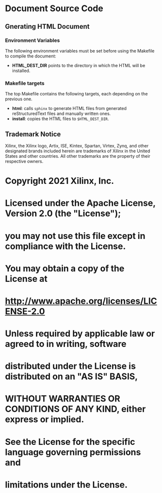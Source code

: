 Document Source Code
=========================

## Gnerating HTML Document

### Environment Variables

The following environment variables must be set before using the Makefile
to compile the document:

+ **HTML_DEST_DIR** points to the directory in which the HTML will be
  installed.

### Makefile targets

The top Makefile contains the following targets, each depending on the previous
one.

+ **html**: calls `sphinx` to generate HTML files from generated reStructuredText
  files and manually written ones.
+ **install**: copies the HTML files to `$HTML_DEST_DIR`.


## Trademark Notice

Xilinx, the Xilinx logo, Artix, ISE, Kintex, Spartan, Virtex, Zynq, and other designated brands included herein
are trademarks of Xilinx in the United States and other countries.
All other trademarks are the property of their respective owners.


#
# Copyright 2021 Xilinx, Inc.
#
# Licensed under the Apache License, Version 2.0 (the "License");
# you may not use this file except in compliance with the License.
# You may obtain a copy of the License at
# 
#      http://www.apache.org/licenses/LICENSE-2.0
# 
# Unless required by applicable law or agreed to in writing, software
# distributed under the License is distributed on an "AS IS" BASIS,
# WITHOUT WARRANTIES OR CONDITIONS OF ANY KIND, either express or implied.
# See the License for the specific language governing permissions and
# limitations under the License.
#

